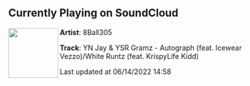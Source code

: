## Currently Playing on SoundCloud

[<img align="left" width="100" src="https://i1.sndcdn.com/avatars-N73DkD14Gmkqcyf6-AVSeoQ-t500x500.jpg">](https://soundcloud.com/8ball_305/yn-jay-ysr-gramz-autograph-feat-icewear-vezzowhite-runtz-feat-krispylife-kidd)

**Artist**: 8Ball305 

**Track**: YN Jay & YSR Gramz - Autograph (feat. Icewear Vezzo)/White Runtz (feat. KrispyLife Kidd)

Last updated at 06/14/2022 14:58
